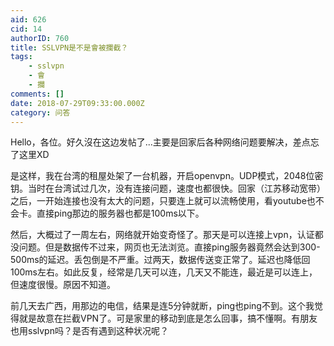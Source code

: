 ```yaml
---
aid: 626
cid: 14
authorID: 760
title: SSLVPN是不是會被攔截？
tags:
    - sslvpn
    - 會
    - 攔
comments: []
date: 2018-07-29T09:33:00.000Z
category: 问答
---
```


Hello，各位。好久沒在这边发帖了...主要是回家后各种网络问题要解决，差点忘了这里XD

是这样，我在台湾的租屋处架了一台机器，开启openvpn。UDP模式，2048位密钥。当时在台湾试过几次，没有连接问题，速度也都很快。回家（江苏移动宽带）之后，一开始连接也没有太大的问题，只要连上就可以流畅使用，看youtube也不会卡。直接ping那边的服务器也都是100ms以下。

然后，大概过了一周左右，网络就开始变奇怪了。那天是可以连接上vpn，认证都没问题。但是数据传不过来，网页也无法浏览。直接ping服务器竟然会达到300-500ms的延迟。丢包倒是不严重。过两天，数据传送变正常了。延迟也降低回100ms左右。如此反复，经常是几天可以连，几天又不能连，最近是可以连上，但速度很慢。原因不知道。

前几天去广西，用那边的电信，结果是连5分钟就断，ping也ping不到。这个我觉得就是故意在拦截VPN了。可是家里的移动到底是怎么回事，搞不懂啊。有朋友也用sslvpn吗？是否有遇到这种状况呢？
